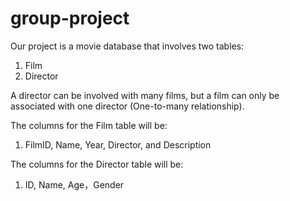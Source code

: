 # group-project
Our project is a movie database that involves two tables:
  1. Film
  2. Director

A director can be involved with many films, but a film can only be associated with one director (One-to-many relationship).

The columns for the Film table will be:
  1. FilmID, Name, Year, Director, and Description

The columns for the Director table will be:
  1. ID, Name, Age，Gender
